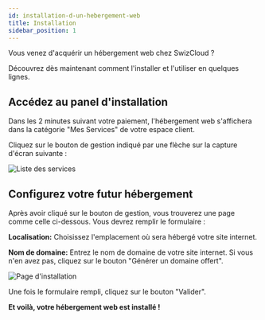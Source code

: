```yaml
---
id: installation-d-un-hebergement-web
title: Installation
sidebar_position: 1
---
```


Vous venez d'acquérir un hébergement web chez SwizCloud ?

Découvrez dès maintenant comment l'installer et l'utiliser en quelques lignes.

## Accédez au panel d'installation

Dans les 2 minutes suivant votre paiement, l'hébergement web s'affichera dans la catégorie "Mes Services" de votre espace client.

Cliquez sur le bouton de gestion indiqué par une flèche sur la capture d'écran suivante :

![Liste des services](/img/docs/univers-web/installation/liste-des-services.png)

## Configurez votre futur hébergement

Après avoir cliqué sur le bouton de gestion, vous trouverez une page comme celle ci-dessous. Vous devrez remplir le formulaire :

**Localisation:** Choisissez l'emplacement où sera hébergé votre site internet.

**Nom de domaine:** Entrez le nom de domaine de votre site internet. Si vous n'en avez pas, cliquez sur le bouton "Générer un domaine offert".

![Page d'installation](/img/docs/univers-web/installation/page-d-installation.png)

Une fois le formulaire rempli, cliquez sur le bouton "Valider".

**Et voilà, votre hébergement web est installé !**